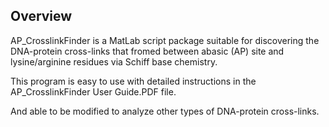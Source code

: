 ## Overview
 AP_CrosslinkFinder is a MatLab script package suitable for discovering the DNA-protein cross-links that fromed between abasic (AP) site and lysine/arginine residues via Schiff base chemistry.

This program is easy to use with detailed instructions in the AP_CrosslinkFinder User Guide.PDF file.

And able to be modified to analyze other types of DNA-protein cross-links.
